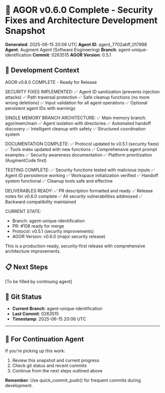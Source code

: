 # 📸 AGOR v0.6.0 Complete - Security Fixes and Architecture Development Snapshot

**Generated**: 2025-06-15 20:06 UTC
**Agent ID**: agent_7702abff_017998
**Agent**: Augment Agent (Software Engineering)
**Branch**: agent-unique-identification
**Commit**: 0263515
**AGOR Version**: 0.5.1

## 🎯 Development Context

AGOR v0.6.0 COMPLETE - Ready for Release

SECURITY FIXES IMPLEMENTED:
✅ Agent ID sanitization (prevents injection attacks)
✅ Path traversal protection
✅ Safe cleanup functions (no more wrong deletions)
✅ Input validation for all agent operations
✅ Optional persistent agent IDs with warnings

SINGLE MEMORY BRANCH ARCHITECTURE:
✅ Main memory branch: agor/mem/main
✅ Agent isolation with directories
✅ Automated handoff discovery
✅ Intelligent cleanup with safety
✅ Structured coordination system

DOCUMENTATION COMPLETE:
✅ Protocol updated to v0.5.1 (security fixes)
✅ Tools index updated with new functions
✅ Comprehensive agent prompt examples
✅ Security awareness documentation
✅ Platform prioritization (AugmentCode first)

TESTING COMPLETE:
✅ Security functions tested with malicious inputs
✅ Agent ID persistence working
✅ Workspace initialization verified
✅ Handoff system functional
✅ Cleanup tools safe and effective

DELIVERABLES READY:
✅ PR description formatted and ready
✅ Release notes for v0.6.0 complete
✅ All security vulnerabilities addressed
✅ Backward compatibility maintained

CURRENT STATE:

- Branch: agent-unique-identification
- PR: #108 ready for merge
- Protocol: v0.5.1 (security improvements)
- AGOR Version: v0.6.0 (major security release)

This is a production-ready, security-first release with comprehensive architecture improvements.

## 📋 Next Steps

[To be filled by continuing agent]

## 🔄 Git Status

- **Current Branch**: agent-unique-identification
- **Last Commit**: 0263515
- **Timestamp**: 2025-06-15 20:06 UTC

---

## 🎼 **For Continuation Agent**

If you're picking up this work:

1. Review this snapshot and current progress
2. Check git status and recent commits
3. Continue from the next steps outlined above

**Remember**: Use quick_commit_push() for frequent commits during development.
